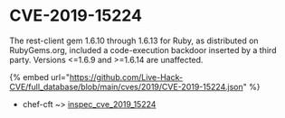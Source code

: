 # CVE-2019-15224

The rest-client gem 1.6.10 through 1.6.13 for Ruby, as distributed on RubyGems.org, included a code-execution backdoor inserted by a third party. Versions <=1.6.9 and >=1.6.14 are unaffected.

{% embed url="https://github.com/Live-Hack-CVE/full_database/blob/main/cves/2019/CVE-2019-15224.json" %}


* chef-cft ~> [inspec_cve_2019_15224](https://www.alice-snow.ru/2019/database/cve-2019-15224/inspec_cve_2019_15224-chef-cft)